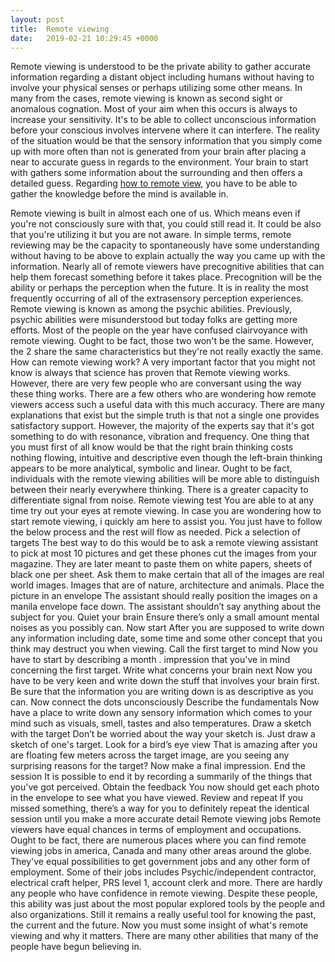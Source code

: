 ```yaml
---
layout: post
title:  Remote viewing
date:   2019-02-21 10:29:45 +0000
---
```



Remote viewing is understood to be the private ability to gather accurate information regarding a distant object including humans without having to involve your physical senses or perhaps utilizing some other means. In many from the cases, remote viewing is known as second sight or anomalous cognation. Most of your aim when this occurs is always to increase your sensitivity. It's to be able to collect unconscious information before your conscious involves intervene where it can interfere. 
The reality of the situation would be that the sensory information that you simply come up with more often than not is generated from your brain after placing a near to accurate guess in regards to the environment. Your brain to start with gathers some information about the surrounding and then offers a detailed guess. Regarding [how to remote view](https://www.bloglovin.com/@remoteviewer/a-remote-viewing-job-opportunity-for-clairvoyants), you have to be able to gather the knowledge before the mind is available in.



Remote viewing is built in almost each one of us. Which means even if you're not consciously sure with that, you could still read it. It could be also that you're utilizing it but you are not aware. In simple terms, remote reviewing may be the capacity to spontaneously have some understanding without having to be above to explain actually the way you came up with the information. 
Nearly all of remote viewers have precognitive abilities that can help them forecast something before it takes place. Precognition will be the ability or perhaps the perception when the future. It is in reality the most frequently occurring of all of the extrasensory perception experiences. Remote viewing is known as among the psychic abilities. Previously, psychic abilities were misunderstood but today folks are getting more efforts. Most of the people on the year have confused clairvoyance with remote viewing. Ought to be fact, those two won't be the same. However, the 2 share the same characteristics but they're not really exactly the same. 
How can remote viewing work? 
A very important factor that you might not know is always that science has proven that Remote viewing works. However, there are very few people who are conversant using the way these thing works. There are a few others who are wondering how remote viewers access such a useful data with this much accuracy. 
There are many explanations that exist but the simple truth is that not a single one provides satisfactory support. However, the majority of the experts say that it's got something to do with resonance, vibration and frequency. 
One thing that you must first of all know would be that the right brain thinking costs nothing flowing, intuitive and descriptive even though the left-brain thinking appears to be more analytical, symbolic and linear. Ought to be fact, individuals with the remote viewing abilities will be more able to distinguish between their nearly everywhere thinking. There is a greater capacity to differentiate signal from noise. 
Remote viewing test
You are able to at any time try out your eyes at remote viewing. In case you are wondering how to start remote viewing, i quickly am here to assist you. You just have to follow the below process and the rest will flow as needed. 
Pick a selection of targets
The best way to do this would be to ask a remote viewing assistant to pick at most 10 pictures and get these phones cut the images from your magazine. They are later meant to paste them on white papers, sheets of black one per sheet. Ask them to make certain that all of the images are real world images. Images that are of nature, architecture and animals. 
Place the picture in an envelope
The assistant should really position the images on a manila envelope face down. The assistant shouldn’t say anything about the subject for you. 
Quiet your brain
Ensure there’s only a small amount mental noises as you possibly can. 
Now start
After you are supposed to write down any information including date, some time and some other concept that you think may destruct you when viewing. 
Call the first target to mind
Now you have to start by describing a month . impression that you've in mind concerning the first target. 
Write what concerns your brain next
Now you have to be very keen and write down the stuff that involves your brain first. Be sure that the information you are writing down is as descriptive as you can. 
Now connect the dots unconsciously
Describe the fundamentals
Now have a place to write down any sensory information which comes to your mind such as visuals, smell, tastes and also temperatures.
Draw a sketch with the target
Don’t be worried about the way your sketch is. Just draw a sketch of one's target. 
Look for a bird’s eye view
That is amazing after you are floating few meters across the target image, are you seeing any surprising reasons for the target? 
Now make a final impression. 
End the session
It is possible to end it by recording a summarily of the things that you've got perceived. 
Obtain the feedback
You now should get each photo in the envelope to see what you have viewed. 
Review and repeat
If you missed something, there’s a way for you to definitely repeat the identical session until you make a more accurate detail
Remote viewing jobs
Remote viewers have equal chances in terms of employment and occupations. Ought to be fact, there are numerous places where you can find remote viewing jobs in america, Canada and many other areas around the globe. They've equal possibilities to get government jobs and any other form of employment. Some of their jobs includes Psychic/independent contractor, electrical craft helper, PRS level 1, account clerk and more. 
There are hardly any people who have confidence in remote viewing. Despite these people, this ability was just about the most popular explored tools by the people and also organizations. Still it remains a really useful tool for knowing the past, the current and the future. Now you must some insight of what's remote viewing and why it matters. There are many other abilities that many of the people have begun believing in.
